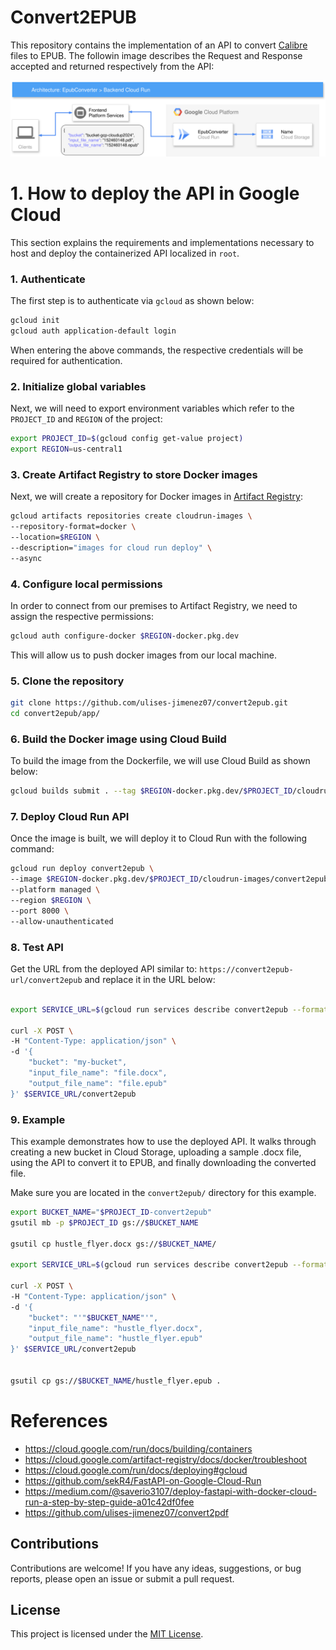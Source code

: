 # Convert2EPUB

This repository contains the implementation of an API to convert [Calibre](https://calibre-ebook.com/) files to EPUB. The followin image describes the Request and Response accepted and returned respectively from the API:

![API](img/Diagram.svg)


# 1. How to deploy the API in Google Cloud
This section explains the requirements and implementations necessary to host and deploy the containerized API localized in `root`.

### 1. Authenticate

The first step is to authenticate via `gcloud` as shown below:

```bash
gcloud init
gcloud auth application-default login
```

When entering the above commands, the respective credentials will be required for authentication.

### 2. Initialize global variables

Next, we will need to export environment variables which refer to the `PROJECT_ID` and `REGION` of the project:

```bash
export PROJECT_ID=$(gcloud config get-value project)
export REGION=us-central1
```

### 3. Create Artifact Registry to store Docker images

Next, we will create a repository for Docker images in [Artifact Registry](https://cloud.google.com/artifact-registry):

```bash
gcloud artifacts repositories create cloudrun-images \
--repository-format=docker \
--location=$REGION \
--description="images for cloud run deploy" \
--async
```

### 4. Configure local permissions

In order to connect from our premises to Artifact Registry, we need to assign the respective permissions:

```bash
gcloud auth configure-docker $REGION-docker.pkg.dev
```

This will allow us to push docker images from our local machine.
### 5. Clone the repository

```bash
git clone https://github.com/ulises-jimenez07/convert2epub.git
cd convert2epub/app/
```
### 6. Build the Docker image using Cloud Build

To build the image from the Dockerfile, we will use Cloud Build as shown below:

```bash
gcloud builds submit . --tag $REGION-docker.pkg.dev/$PROJECT_ID/cloudrun-images/convert2epub:latest
```

### 7. Deploy Cloud Run API

Once the image is built, we will deploy it to Cloud Run with the following command:

```bash
gcloud run deploy convert2epub \
--image $REGION-docker.pkg.dev/$PROJECT_ID/cloudrun-images/convert2epub \
--platform managed \
--region $REGION \
--port 8000 \
--allow-unauthenticated 
```

### 8. Test API

Get the URL from the deployed API similar to:  `https://convert2epub-url/convert2epub` and replace it in the URL below:

```bash

export SERVICE_URL=$(gcloud run services describe convert2epub --format='value(status.url)' --region=$REGION)

curl -X POST \
-H "Content-Type: application/json" \
-d '{
    "bucket": "my-bucket",
    "input_file_name": "file.docx",
    "output_file_name": "file.epub" 
}' $SERVICE_URL/convert2epub
```

### 9. Example

This example demonstrates how to use the deployed API. It walks through creating a new bucket in Cloud Storage, uploading a sample .docx file, using the API to convert it to EPUB, and finally downloading the converted file.

Make sure you are located in the `convert2epub/` directory for this example.

```bash
export BUCKET_NAME="$PROJECT_ID-convert2epub"
gsutil mb -p $PROJECT_ID gs://$BUCKET_NAME

gsutil cp hustle_flyer.docx gs://$BUCKET_NAME/

export SERVICE_URL=$(gcloud run services describe convert2epub --format='value(status.url)' --region=$REGION)

curl -X POST \
-H "Content-Type: application/json" \
-d '{
    "bucket": "'"$BUCKET_NAME"'",
    "input_file_name": "hustle_flyer.docx",
    "output_file_name": "hustle_flyer.epub" 
}' $SERVICE_URL/convert2epub


gsutil cp gs://$BUCKET_NAME/hustle_flyer.epub .
```

# References
- https://cloud.google.com/run/docs/building/containers
- https://cloud.google.com/artifact-registry/docs/docker/troubleshoot
- https://cloud.google.com/run/docs/deploying#gcloud
- https://github.com/sekR4/FastAPI-on-Google-Cloud-Run
- https://medium.com/@saverio3107/deploy-fastapi-with-docker-cloud-run-a-step-by-step-guide-a01c42df0fee
- https://github.com/ulises-jimenez07/convert2pdf


## Contributions

Contributions are welcome! If you have any ideas, suggestions, or bug reports, please open an issue or submit a pull request.

## License

This project is licensed under the [MIT License](LICENSE).

